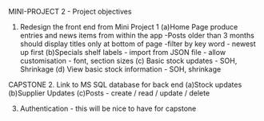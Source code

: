 MINI-PROJECT 2 - Project objectives

<!-- write your project objectives here -->
1. Redesign the front end from Mini Project 1
    (a)Home Page produce entries and news items from within the app
        -Posts older than 3 months should display titles only at bottom of page
        -filter by key word
        - newest up first
    (b)Specials shelf labels 
        - import from JSON file
        - allow customisation - font, section sizes
    (c) Basic stock updates - SOH, Shrinkage
    (d) View basic stock information - SOH, shrinkage

CAPSTONE
2. Link to MS SQL database for back end
    (a)Stock updates
    (b)Supplier Updates
    (c)Posts - create / read / update / delete

3. Authentication - this will be nice to have for capstone
